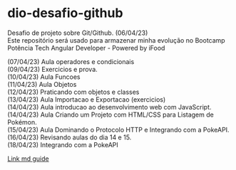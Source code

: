 # dio-desafio-github
Desafio de projeto sobre Git/Github. (06/04/23) <br/>
Este repositório será usado para armazenar minha evolução no Bootcamp Potência Tech Angular Developer - Powered by iFood

(07/04/23) Aula operadores e condicionais <br/>
(09/04/23) Exercicios e prova. <br/>
(10/04/23) Aula Funcoes <br/>
(11/04/23) Aula Objetos <br/>
(12/04/23) Praticando com objetos e classes <br/>
(13/04/23) Aula Importacao e Exportacao (exercicios) <br/>
(14/04/23) Aula introducao ao desenvolvimento web com JavaScript. <br/>
(14/04/23) Aula Criando um Projeto com HTML/CSS para Listagem de Pokémon. <br/>
(15/04/23) Aula Dominando o Protocolo HTTP e Integrando com a PokeAPI. <br/>
(16/04/23) Revisando aulas do dia 14 e 15. <br/>
(18/04/23) Integrando com a PokeAPI <br/>

[Link md guide](https://www.markdownguide.org/cheat-sheet/)
